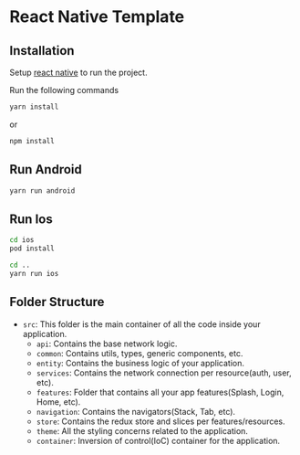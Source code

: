 # React Native Template

## Installation

Setup [react native](https://reactnative.dev/docs/environment-setup) to run the project.

Run the following commands

```bash
yarn install
```

or

```bash
npm install
```


## Run Android

```bash
yarn run android
```

## Run Ios

```bash
cd ios
pod install
```

```bash
cd ..
yarn run ios
```

## Folder Structure

- `src`: This folder is the main container of all the code inside your application.
  - `api`: Contains the base network logic.
  - `common`: Contains utils, types, generic components, etc.
  - `entity`: Contains the business logic of your application.
  - `services`: Contains the network connection per resource(auth, user, etc).
  - `features`: Folder that contains all your app features(Splash, Login, Home, etc).
  - `navigation`: Contains the navigators(Stack, Tab, etc).
  - `store`: Contains the redux store and slices per features/resources.
  - `theme`: All the styling concerns related to the application.
  - `container`: Inversion of control(IoC) container for the application.